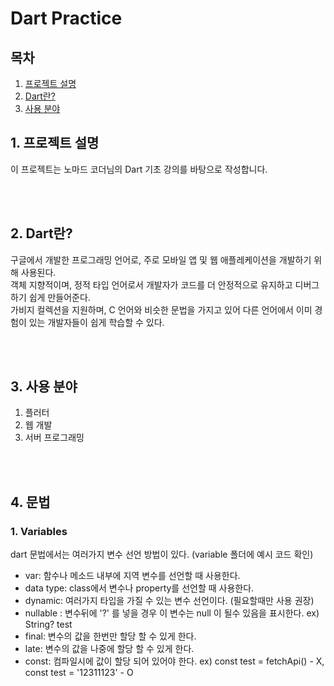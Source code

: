 # Dart Practice

## 목차

1. [프로젝트 설명](#1-프로젝트-설명)
2. [Dart란?](#2-dart란)
3. [사용 분야](#3-사용-분야)

## 1. 프로젝트 설명

이 프로젝트는 노마드 코더님의 Dart 기초 강의를 바탕으로 작성합니다.

<br>
<br>

## 2. Dart란?

구글에서 개발한 프로그래밍 언어로, 주로 모바일 앱 및 웹 애플레케이션을 개발하기 위해 사용된다.<br>
객체 지향적이며, 정적 타입 언어로서 개발자가 코드를 더 안정적으로 유지하고 디버그하기 쉽게 만들어준다.<br>
가비지 컬렉션을 지원하며, C 언어와 비슷한 문법을 가지고 있어 다른 언어에서 이미 경험이 있는 개발자들이 쉽게 학습할 수 있다.<br>

<br>
<br>

## 3. 사용 분야

1. 플러터
2. 웹 개발
3. 서버 프로그래밍

<br>
<br>

## 4. 문법

### 1. Variables

dart 문법에서는 여러가지 변수 선언 방법이 있다. (variable 폴더에 예시 코드 확인)

-   var: 함수나 메소드 내부에 지역 변수를 선언할 때 사용한다.
-   data type: class에서 변수나 property를 선언할 때 사용한다.
-   dynamic: 여러가지 타입을 가질 수 있는 변수 선언이다. (필요할때만 사용 권장)
-   nullable : 변수뒤에 '?' 를 넣을 경우 이 변수는 null 이 될수 있음을 표시한다. ex) String? test
-   final: 변수의 값을 한번만 할당 할 수 있게 한다.
-   late: 변수의 값을 나중에 할당 할 수 있게 한다.
-   const: 컴파일시에 값이 할당 되어 있어야 한다. ex) const test = fetchApi() - X, const test = '12311123' - O
